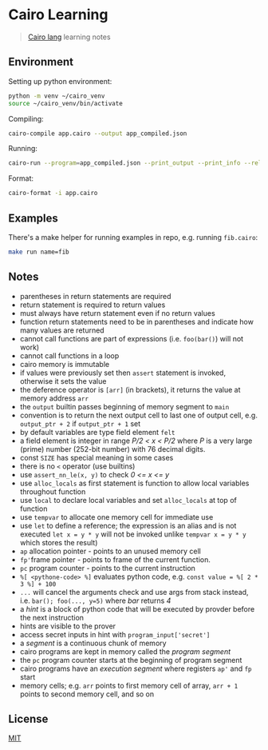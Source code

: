 # Cairo Learning

> [Cairo lang](https://www.cairo-lang.org/) learning notes

## Environment

Setting up python environment:

```bash
python -m venv ~/cairo_venv
source ~/cairo_venv/bin/activate
```

Compiling:

```bash
cairo-compile app.cairo --output app_compiled.json
```

Running:

```bash
cairo-run --program=app_compiled.json --print_output --print_info --relocate_prints --print_memory
```

Format:

```bash
cairo-format -i app.cairo
```

## Examples

There's a make helper for running examples in repo, e.g. running `fib.cairo`:

```bash
make run name=fib
```

## Notes

- parentheses in return statements are required
- return statement is required to return values
- must always have return statement even if no return values
- function return statements need to be in parentheses and indicate how many values are returned
- cannot call functions are part of expressions (i.e. `foo(bar()`) will not work)
- cannot call functions in a loop
- cairo memory is immutable
- if values were previously set then `assert` statement is invoked, otherwise it sets the value
- the deference operator is `[arr]` (in brackets), it returns the value at memory address `arr`
- the `output` builtin passes beginning of memory segment to `main`
-  convention is to return the next output cell to last one of output cell, e.g. `output_ptr + 2` if `output_ptr + 1` set
- by default variables are type field element `felt`
- a field element is integer in range _P/2 < x < P/2_ where _P_ is a very large (prime) number (252-bit number) with 76 decimal digits.
- const `SIZE` has special meaning in some cases
- there is no `<` operator (use builtins)
- use `assert_nn_le(x, y)` to check _0 <= x <= y_
- use `alloc_locals` as first statement is function to allow local variables throughout function
- use `local` to declare local variables and set `alloc_locals` at top of function
- use `tempvar` to allocate one memory cell for immediate use
- use `let` to define a reference; the expression is an alias and is not executed `let x = y * y` will not be invoked unlike `tempvar x = y * y` which stores the result)
- `ap` allocation pointer - points to an unused memory cell
- `fp'`frame pointer - points to frame of the current function.
- `pc` program counter - points to the current instruction
- `%[ <pythone-code> %]` evaluates python code, e.g. `const value = %[ 2 * 3 %] + 100`
- `...` will cancel the arguments check and use args from stack instead, i.e. `bar(); foo(..., y=5)` where _bar_ returns _4_
- a _hint_ is a block of python code that will be executed by provder before the next instruction
- hints are visible to the prover
- access secret inputs in hint with `program_input['secret']`
- a _segment_ is a continuous chunk of memory
- cairo programs are kept in memory called the _program segment_
- the `pc` program counter starts at the beginning of program segment
- cairo programs have an _execution segment_ where registers `ap'` and `fp` start
- memory cells; e.g. `arr` points to first memory cell of array, `arr + 1` points to second memory cell, and so on

## License

[MIT](LICENSE)
